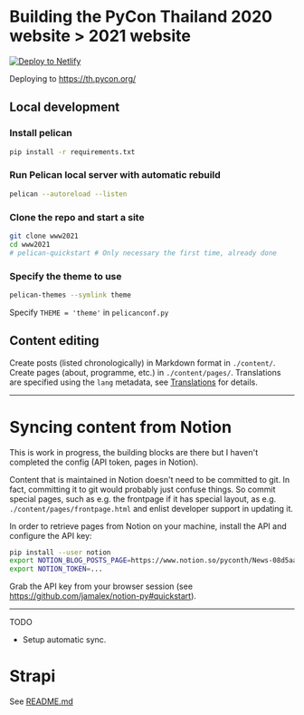 # Building the PyCon Thailand 2020 website > 2021 website

<!-- Markdown snippet -->
[![Deploy to Netlify](https://www.netlify.com/img/deploy/button.svg)](https://app.netlify.com/start/deploy?repository=https://github.com/pyconth/www2020)

Deploying to https://th.pycon.org/


## Local development

### Install pelican

```bash
pip install -r requirements.txt
```

### Run Pelican local server with automatic rebuild

```bash
pelican --autoreload --listen
```

### Clone the repo and start a site

```bash
git clone www2021
cd www2021
# pelican-quickstart # Only necessary the first time, already done
```

### Specify the theme to use

```bash
pelican-themes --symlink theme
```

Specify `THEME = 'theme'` in `pelicanconf.py`

## Content editing

Create posts (listed chronologically) in Markdown format in `./content/`.
Create pages (about, programme, etc.) in `./content/pages/`.
Translations are specified using the `lang` metadata, see
[Translations](https://docs.getpelican.com/en/stable/content.html#translations)
for details.

----

# Syncing content from Notion

This is work in progress, the building blocks are there but I haven't completed
the config (API token, pages in Notion).

Content that is maintained in Notion doesn't need to be committed to git. 
In fact, committing it to git would probably just confuse things. 
So commit special pages, such as e.g. the frontpage if it has special layout,
as e.g. `./content/pages/frontpage.html` and enlist developer support in
updating it.

In order to retrieve pages from Notion on your machine, install the API
and configure the API key:

```bash
pip install --user notion
export NOTION_BLOG_POSTS_PAGE=https://www.notion.so/pyconth/News-08d5aa2f573348e1b96671488947f997
export NOTION_TOKEN=...
```

Grab the API key from your browser session (see https://github.com/jamalex/notion-py#quickstart).


----

TODO

- Setup automatic sync.

# Strapi

See [README.md](strapi/README.md)
